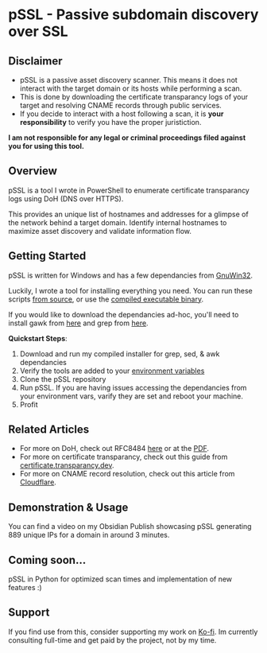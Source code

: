 # pSSL - Passive subdomain discovery over SSL

## Disclaimer

- pSSL is a passive asset discovery scanner. This means it does not interact with the target domain or its hosts while performing a scan. 
- This is done by downloading the certificate transparancy logs of your target and resolving CNAME records through public services.
- If you decide to interact with a host following a scan, it is **your responsibility** to verify you have the proper juristiction. 

**I am not responsible for any legal or criminal proceedings filed against you for using this tool.**

## Overview

pSSL is a tool I wrote in PowerShell to enumerate certificate transparancy logs using DoH (DNS over HTTPS). 

This provides an unique list of hostnames and addresses for a glimpse of the network behind a target domain. Identify internal hostnames to maximize asset discovery and validate information flow.

## Getting Started
pSSL is written for Windows and has a few dependancies from [GnuWin32](https://gnuwin32.sourceforge.net/).

Luckily, I wrote a tool for installing everything you need. You can run these scripts [from source](https://github.com/ndr-repo/gnuwin32_Scan-Download/), or use the [compiled executable binary](https://github.com/ndr-repo/gnuwin32_Scan-Download/releases/tag/v1.0.0).

If you would like to download the dependancies ad-hoc, you'll need to install gawk from [here](https://gnuwin32.sourceforge.net/packages/gawk.htm) and grep from [here](https://gnuwin32.sourceforge.net/packages/grep.htm).

**Quickstart Steps**:
1. Download and run my compiled installer for grep, sed, & awk dependancies
2. Verify the tools are added to your [environment variables](https://www.howtogeek.com/787217/how-to-edit-environment-variables-on-windows-10-or-11/)
3. Clone the pSSL repository
4. Run pSSL. If you are having issues accessing the dependancies from your environment vars, varify they are set and reboot your machine.
5. Profit

## Related Articles
- For more on DoH, check out RFC8484 [here](https://www.rfc-editor.org/rfc/rfc8484.html) or at the [PDF](https://www.rfc-editor.org/rfc/pdfrfc/rfc8484.txt.pdf).
- For more on certificate transparancy, check out this guide from [certificate.transparancy.dev](https://certificate.transparency.dev/howctworks/).
- For more on CNAME record resolution, check out this article from [Cloudflare](https://www.cloudflare.com/learning/dns/dns-records/dns-cname-record/).

## Demonstration & Usage
You can find a video on my Obsidian Publish showcasing pSSL generating 889 unique IPs for a domain in around 3 minutes.

## Coming soon...
pSSL in Python for optimized scan times and implementation of new features :)

## Support
If you find use from this, consider supporting my work on [Ko-fi](https://ko-fi.com/weekndr_sec). 
Im currently consulting full-time and get paid by the project, not by my time.
